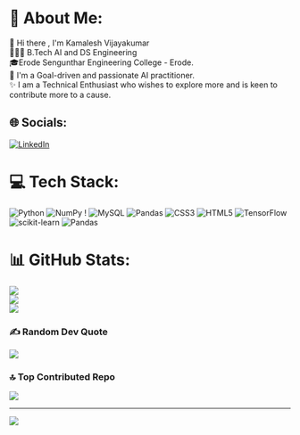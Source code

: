 # 💫 About Me:
🚀 Hi there , I'm Kamalesh Vijayakumar<br>👨🏻‍🎓 B.Tech AI and DS Engineering <br>🎓Erode Sengunthar Engineering College - Erode.<br>🎯 I'm a Goal-driven  and passionate AI practitioner.<br>✨ I am a Technical Enthusiast who wishes to explore more and is keen to contribute more to a cause.<br>


## 🌐 Socials:
[![LinkedIn](https://img.shields.io/badge/LinkedIn-%230077B5.svg?logo=linkedin&logoColor=white)](https://linkedin.com/in/https://www.linkedin.com/in/kamaleshvijayakumar30/) 

# 💻 Tech Stack:
![Python](https://img.shields.io/badge/python-3670A0?style=for-the-badge&logo=python&logoColor=ffdd54) ![NumPy](https://img.shields.io/badge/numpy-%23013243.svg?style=for-the-badge&logo=numpy&logoColor=white) ! ![MySQL](https://img.shields.io/badge/mysql-%2300000f.svg?style=for-the-badge&logo=mysql&logoColor=white) ![Pandas](https://img.shields.io/badge/pandas-%23150458.svg?style=for-the-badge&logo=pandas&logoColor=white) ![CSS3](https://img.shields.io/badge/css3-%231572B6.svg?style=for-the-badge&logo=css3&logoColor=white) ![HTML5](https://img.shields.io/badge/html5-%23E34F26.svg?style=for-the-badge&logo=html5&logoColor=white) ![TensorFlow](https://img.shields.io/badge/TensorFlow-%23FF6F00.svg?style=for-the-badge&logo=TensorFlow&logoColor=white) ![scikit-learn](https://img.shields.io/badge/scikit--learn-%23F7931E.svg?style=for-the-badge&logo=scikit-learn&logoColor=white) ![Pandas](https://img.shields.io/badge/pandas-%23150458.svg?style=for-the-badge&logo=pandas&logoColor=white)
# 📊 GitHub Stats:
![](https://github-readme-stats.vercel.app/api?username=Kamalesh-Vijayakumar&theme=merko&hide_border=false&include_all_commits=false&count_private=false)<br/>
![](https://github-readme-streak-stats.herokuapp.com/?user=Kamalesh-Vijayakumar&theme=merko&hide_border=false)<br/>
![](https://github-readme-stats.vercel.app/api/top-langs/?username=Kamalesh-Vijayakumar&theme=merko&hide_border=false&include_all_commits=false&count_private=false&layout=compact)

### ✍️ Random Dev Quote
![](https://quotes-github-readme.vercel.app/api?type=horizontal&theme=radical)

### 🔝 Top Contributed Repo
![](https://github-contributor-stats.vercel.app/api?username=Kamalesh-Vijayakumar&limit=5&theme=gruvbox&combine_all_yearly_contributions=true)

---
[![](https://visitcount.itsvg.in/api?id=Kamalesh-Vijayakumar&icon=0&color=0)](https://visitcount.itsvg.in)

<!-- Proudly created with GPRM ( https://gprm.itsvg.in ) -->
